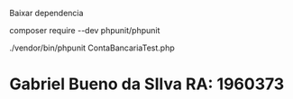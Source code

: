 Baixar dependencia

composer require --dev phpunit/phpunit

./vendor/bin/phpunit ContaBancariaTest.php

# Gabriel Bueno da SIlva RA: 1960373
